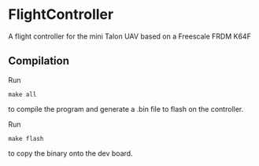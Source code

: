 # FlightController

A flight controller for the mini Talon UAV based on a Freescale FRDM K64F

## Compilation
Run


    make all

to compile the program and generate a .bin file to flash on the controller.

Run

    make flash

to copy the binary onto the dev board.

